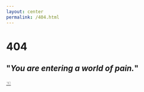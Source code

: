 ```yaml
---
layout: center
permalink: /404.html
---
```


# 404

## "*You are entering a world of pain.*"

<div class="mt3">
	<script type="text/javascript">
	function back(){
		if (history.length === 1){
			window.location = "http://goldsborough.me"
		} else {
			window.history.back()
		}
	}
	</script>
	<a href="#" onclick="back()" class="button" id="go-back">&#x261c;</a>
</div>
